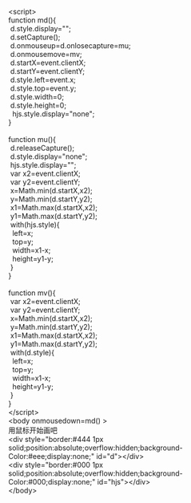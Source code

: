 &lt;script&gt;<br>function md(){<br>&nbsp;d.style.display="";<br>&nbsp;d.setCapture();<br>&nbsp;d.onmouseup=d.onlosecapture=mu;<br>&nbsp;d.onmousemove=mv;<br>&nbsp;d.startX=event.clientX;<br>&nbsp;d.startY=event.clientY;<br>&nbsp;d.style.left=event.x;<br>&nbsp;d.style.top=event.y;<br>&nbsp;d.style.width=0;<br>&nbsp;d.style.height=0;<br>&nbsp; hjs.style.display="none";<br>}<br><br>function mu(){<br>&nbsp;d.releaseCapture();<br>&nbsp;d.style.display="none";<br>&nbsp;hjs.style.display="";<br>&nbsp;var x2=event.clientX;<br>&nbsp;var y2=event.clientY;<br>&nbsp;x=Math.min(d.startX,x2);<br>&nbsp;y=Math.min(d.startY,y2);<br>&nbsp;x1=Math.max(d.startX,x2);<br>&nbsp;y1=Math.max(d.startY,y2);<br>&nbsp;with(hjs.style){<br>&nbsp; left=x;<br>&nbsp; top=y;<br>&nbsp; width=x1-x;<br>&nbsp; height=y1-y;<br>&nbsp;}<br>}<br><br>function mv(){<br>&nbsp;var x2=event.clientX;<br>&nbsp;var y2=event.clientY;<br>&nbsp;x=Math.min(d.startX,x2);<br>&nbsp;y=Math.min(d.startY,y2);<br>&nbsp;x1=Math.max(d.startX,x2);<br>&nbsp;y1=Math.max(d.startY,y2);<br>&nbsp;with(d.style){<br>&nbsp; left=x;<br>&nbsp; top=y;<br>&nbsp; width=x1-x;<br>&nbsp; height=y1-y;<br>&nbsp;}<br>}<br>&lt;/script&gt;<br>&lt;body onmousedown=md() &gt;<br>用鼠标开始画吧<br>&lt;div style="border:#444 1px solid;position:absolute;overflow:hidden;background-Color:#eee;display:none;" id="d"&gt;&lt;/div&gt; <br>&lt;div style="border:#000 1px solid;position:absolute;overflow:hidden;background-Color:#000;display:none;" id="hjs"&gt;&lt;/div&gt; <br>&lt;/body&gt;